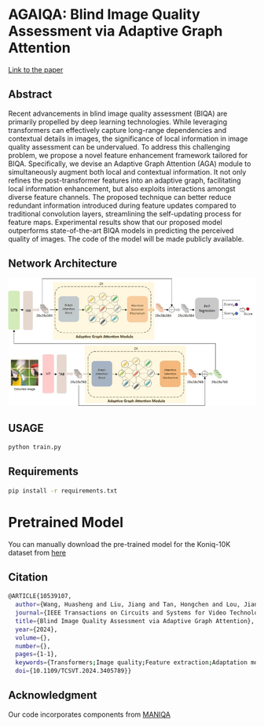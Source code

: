 # AGAIQA: Blind Image Quality Assessment via Adaptive Graph Attention

[Link to the paper](https://ieeexplore.ieee.org/document/10539107)

## Abstract
Recent advancements in blind image quality assessment (BIQA) are primarily propelled by deep learning technologies. While leveraging transformers can effectively capture long-range dependencies and contextual details in images, the significance of local information in image quality assessment can be undervalued. To address this challenging problem, we propose a novel feature enhancement framework tailored for BIQA. Specifically, we devise an Adaptive Graph Attention (AGA) module to simultaneously augment both local and contextual information. It not only refines the post-transformer features into an adaptive graph, facilitating local information enhancement, but also exploits interactions amongst diverse feature channels. The proposed technique can better reduce redundant information introduced during feature updates compared to traditional convolution layers, streamlining the self-updating process for feature maps. Experimental results show that our proposed model outperforms state-of-the-art BIQA models in predicting the perceived quality of images. The code of the model will be made publicly available.

## Network Architecture
![Network Architecture](./network/network.jpg)

## **USAGE**
```sh
python train.py
```

## **Requirements**
```sh
pip install -r requirements.txt
```
# Pretrained Model
You can manually download the pre-trained model for the Koniq-10K dataset from [here](https://drive.google.com/file/d/1pHpHJ-AZXCM7AdqwArU_TeCRRwvRibZm/view?usp=drive_link)

## **Citation**
```sh
@ARTICLE{10539107,
  author={Wang, Huasheng and Liu, Jiang and Tan, Hongchen and Lou, Jianxun and Liu, Xiaochang and Zhou, Wei and Liu, Hantao},
  journal={IEEE Transactions on Circuits and Systems for Video Technology}, 
  title={Blind Image Quality Assessment via Adaptive Graph Attention}, 
  year={2024},
  volume={},
  number={},
  pages={1-1},
  keywords={Transformers;Image quality;Feature extraction;Adaptation models;Predictive models;Deep learning;Task analysis;Image quality assessment;no-reference;graph;convolutional neural networks;deep learning},
  doi={10.1109/TCSVT.2024.3405789}}
```

## **Acknowledgment**
Our code incorporates components from [MANIQA](https://ieeexplore.ieee.org/document/10539107)
